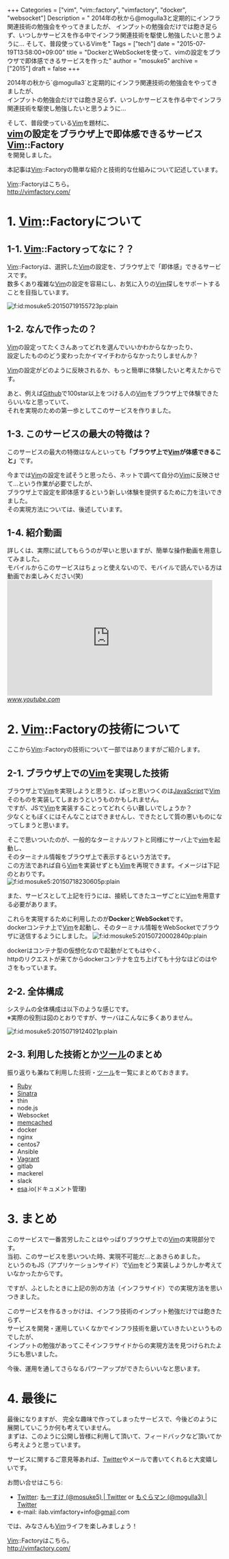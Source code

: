 +++
Categories = ["vim", "vim::factory", "vimfactory", "docker", "websocket"]
Description = " 2014年の秋から@mogulla3と定期的にインフラ関連技術の勉強会をやってきましたが、 インプットの勉強会だけでは飽き足らず、いつしかサービスを作る中でインフラ関連技術を駆使し勉強したいと思うように…  そして、普段使っているVimを"
Tags = ["tech"]
date = "2015-07-19T13:58:00+09:00"
title = "DockerとWebSocketを使って、vimの設定をブラウザで即体感できるサービスを作った"
author = "mosuke5"
archive = ["2015"]
draft = false
+++

<body>
<p>2014年の秋から`@mogulla3`と定期的にインフラ関連技術の勉強会をやってきましたが、<br>
インプットの勉強会だけでは飽き足らず、いつしかサービスを作る中でインフラ関連技術を駆使し勉強したいと思うように…</p>

<p>そして、普段使っている<a class="keyword" href="http://d.hatena.ne.jp/keyword/Vim">Vim</a>を題材に、<br>
<b><span style="font-size: 150%"><a class="keyword" href="http://d.hatena.ne.jp/keyword/vim">vim</a>の設定をブラウザ上で即体感できるサービス <a class="keyword" href="http://d.hatena.ne.jp/keyword/Vim">Vim</a>::Factory</span></b><br>
を開発しました。</p>

<p>本記事は<a class="keyword" href="http://d.hatena.ne.jp/keyword/Vim">Vim</a>::Factoryの簡単な紹介と技術的な仕組みについて記述しています。</p>

<p><a class="keyword" href="http://d.hatena.ne.jp/keyword/Vim">Vim</a>::Factoryはこちら。<br>
<a href="http://vimfactory.com/">http://vimfactory.com/</a></p>

<h1>1. <a class="keyword" href="http://d.hatena.ne.jp/keyword/Vim">Vim</a>::Factoryについて</h1>

<h2>1-1. <a class="keyword" href="http://d.hatena.ne.jp/keyword/Vim">Vim</a>::Factoryってなに？？</h2>

<p><a class="keyword" href="http://d.hatena.ne.jp/keyword/Vim">Vim</a>::Factoryは、選択した<a class="keyword" href="http://d.hatena.ne.jp/keyword/Vim">Vim</a>の設定を、ブラウザ上で「即体感」できるサービスです。<br>
数多くあり複雑な<a class="keyword" href="http://d.hatena.ne.jp/keyword/Vim">Vim</a>の設定を容易にし、お気に入りの<a class="keyword" href="http://d.hatena.ne.jp/keyword/Vim">Vim</a>探しをサポートすることを目指しています。</p>

<p><span itemscope itemtype="http://schema.org/Photograph"><img src="https://cdn-ak.f.st-hatena.com/images/fotolife/m/mosuke5/20150719/20150719155723.png" alt="f:id:mosuke5:20150719155723p:plain" title="f:id:mosuke5:20150719155723p:plain" class="hatena-fotolife" itemprop="image"></span></p>

<h2>1-2. なんで作ったの？</h2>

<p><a class="keyword" href="http://d.hatena.ne.jp/keyword/Vim">Vim</a>の設定ってたくさんあってどれを選んでいいかわからなかったり、<br>
設定したもののどう変わったかイマイチわからなかったりしませんか？</p>

<p><a class="keyword" href="http://d.hatena.ne.jp/keyword/Vim">Vim</a>の設定がどのように反映されるか、もっと簡単に体験したいと考えたからです。</p>

<p>あと、例えば<a class="keyword" href="http://d.hatena.ne.jp/keyword/Github">Github</a>で100star以上をつける人の<a class="keyword" href="http://d.hatena.ne.jp/keyword/Vim">Vim</a>をブラウザ上で体験できたらいいなと思っていて、<br>
それを実現のための第一歩としてこのサービスを作りました。</p>

<h2>1-3. このサービスの最大の特徴は？</h2>

<p>このサービスの最大の特徴はなんといっても<b>「ブラウザ上で<a class="keyword" href="http://d.hatena.ne.jp/keyword/Vim">Vim</a>が体感できること」</b>です。</p>

<p>今までは<a class="keyword" href="http://d.hatena.ne.jp/keyword/Vim">Vim</a>の設定を試そうと思ったら、ネットで調べて自分の<a class="keyword" href="http://d.hatena.ne.jp/keyword/Vim">Vim</a>に反映させて…という作業が必要でしたが、<br>
ブラウザ上で設定を即体感するという新しい体験を提供するために力を注いできました。<br>
その実現方法については、後述しています。</p>

<h2>1-4. 紹介動画</h2>

<p>詳しくは、実際に試してもらうのが早いと思いますが、簡単な操作動画を用意してみました。<br>
モバイルからこのサービスはちょっと使えないので、モバイルで読んでいる方は動画でお楽しみください(笑)<br>
<iframe width="480" height="270" src="https://www.youtube.com/embed/j20agcBcAec?feature=oembed" frameborder="0" allowfullscreen></iframe><cite class="hatena-citation"><a href="https://www.youtube.com/watch?v=j20agcBcAec&amp;feature=youtu.be">www.youtube.com</a></cite></p>

<h1>2. <a class="keyword" href="http://d.hatena.ne.jp/keyword/Vim">Vim</a>::Factoryの技術について</h1>

<p>ここから<a class="keyword" href="http://d.hatena.ne.jp/keyword/Vim">Vim</a>::Factoryの技術について一部ではありますがご紹介します。</p>

<h2>2-1. ブラウザ上での<a class="keyword" href="http://d.hatena.ne.jp/keyword/Vim">Vim</a>を実現した技術</h2>

<p>ブラウザ上で<a class="keyword" href="http://d.hatena.ne.jp/keyword/Vim">Vim</a>を実現しようと思うと、ぱっと思いつくのは<a class="keyword" href="http://d.hatena.ne.jp/keyword/JavaScript">JavaScript</a>で<a class="keyword" href="http://d.hatena.ne.jp/keyword/Vim">Vim</a>そのものを実装してしまおうというものかもしれません。<br>
ですが、JSで<a class="keyword" href="http://d.hatena.ne.jp/keyword/Vim">Vim</a>を実装することってどれくらい難しいでしょうか？<br>
少なくともぼくにはそんなことはできませんし、できたとして質の悪いものになってしまうと思います。</p>

<p>そこで思いついたのが、一般的なターミナルソフトと同様にサーバ上で<a class="keyword" href="http://d.hatena.ne.jp/keyword/vim">vim</a>を起動し、<br>
そのターミナル情報をブラウザ上で表示するという方法です。<br>
この方法であれば自ら<a class="keyword" href="http://d.hatena.ne.jp/keyword/Vim">Vim</a>を実装せずとも<a class="keyword" href="http://d.hatena.ne.jp/keyword/Vim">Vim</a>を再現できます。イメージは下記のとおりです。<br>
<span itemscope itemtype="http://schema.org/Photograph"><img src="https://cdn-ak.f.st-hatena.com/images/fotolife/m/mosuke5/20150718/20150718230605.png" alt="f:id:mosuke5:20150718230605p:plain" title="f:id:mosuke5:20150718230605p:plain" class="hatena-fotolife" itemprop="image"></span></p>

<p>また、サービスとして上記を行うには、接続してきたユーザごとに<a class="keyword" href="http://d.hatena.ne.jp/keyword/Vim">Vim</a>を用意する必要があります。</p>

<p>これらを実現するために利用したのが<b>Docker</b>と<b>WebSocket</b>です。<br>
dockerコンテナ上で<a class="keyword" href="http://d.hatena.ne.jp/keyword/Vim">Vim</a>を起動し、そのターミナル情報をWebSocketでブラウザに送信するようにしました。
<span itemscope itemtype="http://schema.org/Photograph"><img src="https://cdn-ak.f.st-hatena.com/images/fotolife/m/mosuke5/20150720/20150720002840.png" alt="f:id:mosuke5:20150720002840p:plain" title="f:id:mosuke5:20150720002840p:plain" class="hatena-fotolife" itemprop="image"></span></p>

<p>dockerはコンテナ型の仮想化なので起動がとてもはやく、<br>
httpのリクエストが来てからdockerコンテナを立ち上げても十分なほどのはやさをもっています。</p>

<h2>2-2. 全体構成</h2>

<p>システムの全体構成は以下のような感じです。<br>
※実際の役割は図のとおりですが、サーバはこんなに多くありません。</p>

<p><span itemscope itemtype="http://schema.org/Photograph"><img src="https://cdn-ak.f.st-hatena.com/images/fotolife/m/mosuke5/20150719/20150719124021.png" alt="f:id:mosuke5:20150719124021p:plain" title="f:id:mosuke5:20150719124021p:plain" class="hatena-fotolife" itemprop="image"></span></p>

<h2>2-3. 利用した技術とか<a class="keyword" href="http://d.hatena.ne.jp/keyword/%A5%C4%A1%BC%A5%EB">ツール</a>のまとめ</h2>

<p>振り返りも兼ねて利用した技術・<a class="keyword" href="http://d.hatena.ne.jp/keyword/%A5%C4%A1%BC%A5%EB">ツール</a>を一覧にまとめておきます。</p>

<ul>
<li><a class="keyword" href="http://d.hatena.ne.jp/keyword/Ruby">Ruby</a></li>
<li><a class="keyword" href="http://d.hatena.ne.jp/keyword/Sinatra">Sinatra</a></li>
<li>thin</li>
<li>node.js</li>
<li>Websocket</li>
<li><a class="keyword" href="http://d.hatena.ne.jp/keyword/memcached">memcached</a></li>
<li>docker</li>
<li>nginx</li>
<li>centos7</li>
<li>Ansible</li>
<li><a class="keyword" href="http://d.hatena.ne.jp/keyword/Vagrant">Vagrant</a></li>
<li>gitlab</li>
<li>mackerel</li>
<li>slack</li>
<li>
<a class="keyword" href="http://d.hatena.ne.jp/keyword/esa">esa</a>.io(ドキュメント管理)</li>
</ul>


<h1>3. まとめ</h1>

<p>このサービスで一番苦労したことはやっぱりブラウザ上での<a class="keyword" href="http://d.hatena.ne.jp/keyword/Vim">Vim</a>の実現部分です。<br>
当初、このサービスを思いついた時、実現不可能だ…とあきらめました。<br>
というのもJS（アプリケーションサイド）で<a class="keyword" href="http://d.hatena.ne.jp/keyword/Vim">Vim</a>をどう実装しようかしか考えていなかったからです。</p>

<p>ですが、ふとしたときに上記の別の方法（インフラサイド）での実現方法を思いつきました。</p>

<p>このサービスを作るきっかけは、インフラ技術のインプット勉強だけでは飽きたらず、<br>
サービスを開発・運用していくなかでインフラ技術を磨いていきたいというものでしたが、<br>
インプットの勉強があってこそインフラサイドからの実現方法を見つけられたようにも思いました。</p>

<p>今後、運用を通してさらなるパワーアップができたらいいなと思います。</p>

<h1>4. 最後に</h1>

<p>最後になりますが、
完全な趣味で作ってしまったサービスで、今後どのように展開していこうか何も考えていません。<br>
まずは、このように公開し皆様に利用して頂いて、フィードバックなど頂いてから考えようと思っています。</p>

<p>サービスに関するご意見等あれば、<a class="keyword" href="http://d.hatena.ne.jp/keyword/Twitter">Twitter</a>やメールで書いてくれると大変嬉しいです。</p>

<p>お問い合せはこちら:</p>

<ul>
<li>
<a class="keyword" href="http://d.hatena.ne.jp/keyword/Twitter">Twitter</a>: <a href="https://twitter.com/mosuke5">もーすけ (@mosuke5) | Twitter</a> or <a href="https://twitter.com/mogulla3">もぐらマン (@mogulla3) | Twitter</a>
</li>
<li>e-mail: ilab.vimfactory+info@<a class="keyword" href="http://d.hatena.ne.jp/keyword/gmail">gmail</a>.com</li>
</ul>


<p>では、みなさんも<a class="keyword" href="http://d.hatena.ne.jp/keyword/Vim">Vim</a>ライフを楽しみましょう！</p>

<p><a class="keyword" href="http://d.hatena.ne.jp/keyword/Vim">Vim</a>::Factoryはこちら。<br>
<a href="http://vimfactory.com/">http://vimfactory.com/</a></p>
</body>
